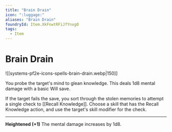```yaml
---
title: "Brain Drain"
icon: ":luggage:"
aliases: "Brain Drain"
foundryId: Item.XkFnwtRFiJfYnxgO
tags:
  - Item
---
```


# Brain Drain
![[systems-pf2e-icons-spells-brain-drain.webp|150]]

You probe the target's mind to glean knowledge. This deals 1d8 mental damage with a basic Will save.

If the target fails the save, you sort through the stolen memories to attempt a single check to [[Recall Knowledge]]. Choose a skill that has the Recall Knowledge action, and use the target's skill modifier for the check.

* * *

**Heightened (+1)** The mental damage increases by 1d8.

